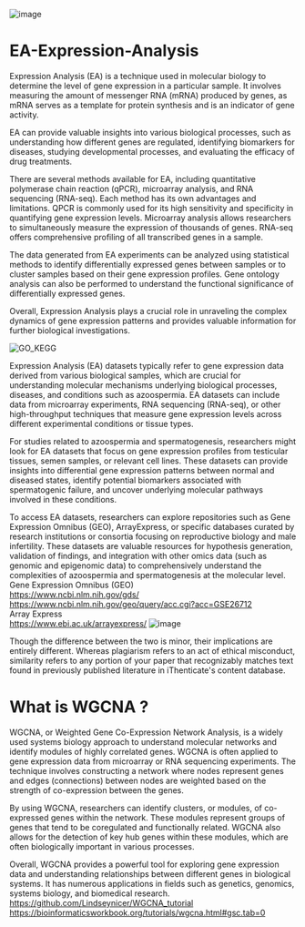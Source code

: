 ![image](https://github.com/Siamak-salimy/EA-Expression-Analysis-/assets/34867846/7a9656b1-a549-4cbf-821c-a93246748ab8) </br>
# EA-Expression-Analysis
Expression Analysis (EA) is a technique used in molecular biology to determine the level of gene expression in a particular sample. It involves measuring the amount of messenger RNA (mRNA) produced by genes, as mRNA serves as a template for protein synthesis and is an indicator of gene activity.

EA can provide valuable insights into various biological processes, such as understanding how different genes are regulated, identifying biomarkers for diseases, studying developmental processes, and evaluating the efficacy of drug treatments.

There are several methods available for EA, including quantitative polymerase chain reaction (qPCR), microarray analysis, and RNA sequencing (RNA-seq). Each method has its own advantages and limitations. QPCR is commonly used for its high sensitivity and specificity in quantifying gene expression levels. Microarray analysis allows researchers to simultaneously measure the expression of thousands of genes. RNA-seq offers comprehensive profiling of all transcribed genes in a sample.

The data generated from EA experiments can be analyzed using statistical methods to identify differentially expressed genes between samples or to cluster samples based on their gene expression profiles. Gene ontology analysis can also be performed to understand the functional significance of differentially expressed genes.

Overall, Expression Analysis plays a crucial role in unraveling the complex dynamics of gene expression patterns and provides valuable information for further biological investigations.

![GO_KEGG](https://github.com/Siamak-salimy/EA-Expression-Analysis-/assets/34867846/c6d713c7-5caf-4879-a1f1-53da401a175f)

Expression Analysis (EA) datasets typically refer to gene expression data derived from various biological samples, which are crucial for understanding molecular mechanisms underlying biological processes, diseases, and conditions such as azoospermia. EA datasets can include data from microarray experiments, RNA sequencing (RNA-seq), or other high-throughput techniques that measure gene expression levels across different experimental conditions or tissue types.

For studies related to azoospermia and spermatogenesis, researchers might look for EA datasets that focus on gene expression profiles from testicular tissues, semen samples, or relevant cell lines. These datasets can provide insights into differential gene expression patterns between normal and diseased states, identify potential biomarkers associated with spermatogenic failure, and uncover underlying molecular pathways involved in these conditions.

To access EA datasets, researchers can explore repositories such as Gene Expression Omnibus (GEO), ArrayExpress, or specific databases curated by research institutions or consortia focusing on reproductive biology and male infertility. These datasets are valuable resources for hypothesis generation, validation of findings, and integration with other omics data (such as genomic and epigenomic data) to comprehensively understand the complexities of azoospermia and spermatogenesis at the molecular level.</br>
Gene Expression Omnibus (GEO) </br>
https://www.ncbi.nlm.nih.gov/gds/</br>
https://www.ncbi.nlm.nih.gov/geo/query/acc.cgi?acc=GSE26712</br>
Array Express</br>
https://www.ebi.ac.uk/arrayexpress/
![image](https://github.com/Siamak-salimy/EA-Expression-Analysis-/assets/34867846/5163c363-5fcc-4f78-9e17-da5f46651464)

Though the difference between the two is minor, their implications are entirely different. Whereas plagiarism refers to an act of ethical misconduct, similarity refers to any portion of your paper that recognizably matches text found in previously published literature in iThenticate's content database.

# What is WGCNA ? </br>
WGCNA, or Weighted Gene Co-Expression Network Analysis, is a widely used systems biology approach to understand molecular networks and identify modules of highly correlated genes. WGCNA is often applied to gene expression data from microarray or RNA sequencing experiments. The technique involves constructing a network where nodes represent genes and edges (connections) between nodes are weighted based on the strength of co-expression between the genes.

By using WGCNA, researchers can identify clusters, or modules, of co-expressed genes within the network. These modules represent groups of genes that tend to be coregulated and functionally related. WGCNA also allows for the detection of key hub genes within these modules, which are often biologically important in various processes.

Overall, WGCNA provides a powerful tool for exploring gene expression data and understanding relationships between different genes in biological systems. It has numerous applications in fields such as genetics, genomics, systems biology, and biomedical research.</br>
https://github.com/Lindseynicer/WGCNA_tutorial</br>
https://bioinformaticsworkbook.org/tutorials/wgcna.html#gsc.tab=0
